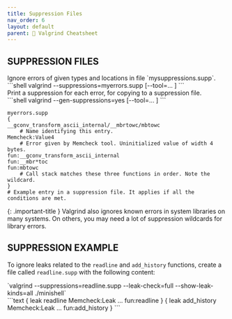 ```yaml
---
title: Suppression Files
nav_order: 6
layout: default
parent: 📑 Valgrind Cheatsheet
---
```


## **SUPPRESSION FILES**

<div class="code-example" markdown="1">
Ignore errors of given types and locations in file `mysuppressions.supp`.
</div>
```shell
valgrind --suppressions=myerrors.supp [--tool=... ]
```
 
<div class="code-example" markdown="1">
Print a suppression for each error, for copying to a suppression file.
</div>
```shell
valgrind --gen-suppressions=yes [--tool=... ]
```

```shell
myerrors.supp
{
__gconv_transform_ascii_internal/__mbrtowc/mbtowc
    # Name identifying this entry.
Memcheck:Value4
    # Error given by Memcheck tool. Uninitialized value of width 4 bytes.
fun:__gconv_transform_ascii_internal
fun:__mbr*toc
fun:mbtowc
    # Call stack matches these three functions in order. Note the wildcard.
}
# Example entry in a suppression file. It applies if all the conditions are met.
```

{: .important-title }
Valgrind also ignores known errors in system libraries on many systems. On others, you may need a lot of suppression wildcards for library errors.

## **SUPPRESSION EXAMPLE**
To ignore leaks related to the `readline` and `add_history` functions, create a file called `readline.supp` with the following content:

<div class="code-example" markdown="1">
`valgrind --suppressions=readline.supp --leak-check=full --show-leak-kinds=all ./minishell`
</div>
```text
{
    leak readline
    Memcheck:Leak
    ...
    fun:readline
}
{
    leak add_history
    Memcheck:Leak
    ...
    fun:add_history
}
```